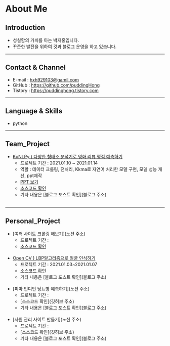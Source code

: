 # About Me
## Introduction
- 성실함의 가치를 아는 박지홍입니다.
- 꾸준한 발전을 위하여 깃과 블로그 운영을 하고 있습니다.
---
## Contact & Channel
- E-mail : hxh929103@gamil.com
- GitHub : <https://github.com/puddingHong>
- Tistory : <https://puddinghong.tistory.com>
---
## Language & Skills
- python
---
## Team_Project
* [KoNLPy ) 다양한 형태소 분석기로 영화 리뷰 평점 예측하기 ](https://jolly-cactus-19f.notion.site/KoNLPy-e74703a1185a4adc953923c46754a515)
    * 프로젝트 기간 : 2021.01.10 ~ 2021.01.14
    * 역할 : 데이터 크롤링, 전처리, Kkma로 자연어 처리한 모델 구현, 모델 성능 개선, ppt제작
    * [PPT 보기](https://jolly-cactus-19f.notion.site/08243525bc784b56815aec5367226d77)
    * [소스코드 확인](https://github.com/puddingHong/KoNLPy.git)
    * 기타 내용은 [블로그 포스트 확인](블로그 주소)
⠀    
⠀        
---
## Personal_Project
* [여러 사이트 크롤링 해보기](노션 주소)
    * 프로젝트 기간 :
    * [소스코드 확인](https://github.com/puddingHong/crawling.git)
⠀⠀⠀    
⠀⠀⠀    
* [ Open CV ) LBP알고리즘으로 얼굴 인식하기 ](https://jolly-cactus-19f.notion.site/LBP-1fb32c9ed0bc42cd85e3d25e262808e8)
    * 프로젝트 기간 : 2021.01.03~2021.01.07
    * [소스코드 확인](https://github.com/puddingHong/LBP.git)
    * 기타 내용은 [블로그 포스트 확인](블로그 주소)
⠀      
⠀     
* [피마 인디언 당뇨병 예측하기](노션 주소)
    * 프로젝트 기간 :
    * [소스코드 확인](깃허브 주소)
    * 기타 내용은 [블로그 포스트 확인](블로그 주소)
⠀⠀        
 ⠀       
* [사원 관리 사이트 만들기](노션 주소)
    * 프로젝트 기간 :
    * [소스코드 확인](깃허브 주소)
    * 기타 내용은 [블로그 포스트 확인](블로그 주소)
⠀    
⠀    
